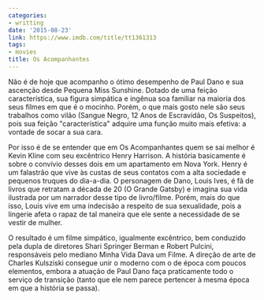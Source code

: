 ```yaml
---
categories:
- writting
date: '2015-08-23'
link: https://www.imdb.com/title/tt1361313
tags:
- movies
title: Os Acompanhantes
---
```


Não é de hoje que acompanho o ótimo desempenho de Paul Dano e sua ascenção desde Pequena Miss Sunshine. Dotado de uma feição característica, sua figura simpática e ingênua soa familiar na maioria dos seus filmes em que é o mocinho. Porém, o que mais gosto nele são seus trabalhos como vilão (Sangue Negro, 12 Anos de Escravidão, Os Suspeitos), pois sua feição "característica" adquire uma função muito mais efetiva: a vontade de socar a sua cara.

Por isso é de se entender que em Os Acompanhantes quem se sai melhor é Kevin Kline com seu excêntrico Henry Harrison. A história basicamente é sobre o convívio desses dois em um apartamento em Nova York. Henry é um falastrão que vive às custas de seus contatos com a alta sociedade e pequenos truques do dia-a-dia. O personagem de Dano, Louis Ives, é fã de livros que retratam a década de 20 (O Grande Gatsby) e imagina sua vida ilustrada por um narrador desse tipo de livro/filme. Porém, mais do que isso, Louis vive em uma indecisão a respeito de sua sexualidade, pois a lingerie afeta o rapaz de tal maneira que ele sente a necessidade de se vestir de mulher.

O resultado é um filme simpático, igualmente excêntrico, bem conduzido pela dupla de diretores Shari Springer Berman e Robert Pulcini, responsáveis pelo mediano Minha Vida Dava um Filme. A direção de arte de Charles Kulsziski consegue unir o moderno com o de época com poucos elementos, embora a atuação de Paul Dano faça praticamente todo o serviço de transição (tanto que ele nem parece pertencer à mesma época em que a história se passa).